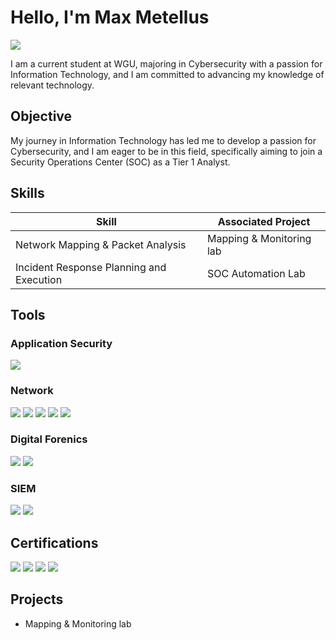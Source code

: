 # Hello, I'm Max Metellus
<a href="https://linkedin.com/in/max-metellus"><img src="https://img.shields.io/badge/-LinkedIn-0072b1?&style=for-the-badge&logo=linkedin&logoColor=white" /></a>



I am a current student at WGU, majoring in Cybersecurity with a passion for Information Technology, and I am committed to advancing my knowledge of relevant technology. 
## Objective


My journey in Information Technology has led me to develop a passion for Cybersecurity, and I am eager to be in this field, specifically aiming to join a Security Operations Center (SOC) as a Tier 1 Analyst.
  



## Skills

| Skill                                         | Associated Project         |
|-----------------------------------------------|----------------------------|
| Network Mapping & Packet Analysis         | Mapping & Monitoring lab |
| Incident Response Planning and Execution      | SOC Automation Lab|


## Tools

### Application Security 
<div>
    <a href="https://portswigger.net/"><img src="https://img.shields.io/badge/-BurpSuite-F36209?&style=for-the-badge&logo=PortSwigger&logoColor=white" /></a>


### Network
<div>
    <a href="https://www.wireshark.org/"><img src="https://img.shields.io/badge/-Wireshark-1679A7?&style=for-the-badge&logo=Wireshark&logoColor=white" /></a>
    <a href="https://suricata.io/"><img src="https://img.shields.io/badge/-Suricata-EF3B2D?&style=for-the-badge&logo=Suricata&logoColor=white" /></a>
    <a href="https://zeek.org/"><img src="https://img.shields.io/badge/-Zeek-777BB4?&style=for-the-badge&logo=Zeek&logoColor=white" /></a>
    <a href="https://www.snort.org/"><img src="https://img.shields.io/badge/-SNORT-f7887b?&style=for-the-badge&logo=SNORT&logoColor=white" /></a>
    <a href="https://nmap.org/"><img src="https://img.shields.io/badge/-NMAP-3c3ff1?&style=for-the-badge&logo=NMAP&logoColor=white" /></a>
</div>

### Digital Forenics
<div>
    <a href="https://docs.velociraptor.app/"><img src="https://img.shields.io/badge/-Velociraptor-52ff33?&style=for-the-badge&logo=Velociraptor&logoColor=white" /></a>
    <a href="https://www.autopsy.com/"><img src="https://img.shields.io/badge/-AUTOPSY-ffa833?&style=for-the-badge&logo=AUTOPSY&logoColor=white" /></a>
</div>

### SIEM
<div>
    <a href="https://www.splunk.com/"><img src="https://img.shields.io/badge/-Splunk-000000?&style=for-the-badge&logo=Splunk&logoColor=white" /></a>
    <a href="https://www.elastic.co/"><img src="https://img.shields.io/badge/-Elastic-005571?&style=for-the-badge&logo=Elastic&logoColor=white" /></a>
</div>

## Certifications

<div>
<a href="https://www.credly.com/badges/09de47c9-265f-4971-8ce6-e7beebf9909d/public_url"><img src="https://img.shields.io/badge/-CC-93c47d?&style=for-the-badge&logo=isc2&logoColor=white" /></a>
<a href="https://www.credly.com/badges/2e7a0abe-b8ef-4352-a96a-9a0b2c583af0/public_url"><img src="https://img.shields.io/badge/-A%2B-FF0000?&style=for-the-badge&logo=CompTIA&logoColor=white" /></a>
<a href="https://www.credly.com/badges/8b2afbe2-e0f6-4d92-a9d3-988af16998f8/public_url"><img src="https://img.shields.io/badge/-Network%2B-FF0000?&style=for-the-badge&logo=CompTIA&logoColor=white" /></a>
<a href="https://www.credly.com/badges/de600779-3e5b-4b7f-a7d6-817c6d6fb7b6/public_url"><img src="https://img.shields.io/badge/-Security%2B-FF0000?&style=for-the-badge&logo=CompTIA&logoColor=white" /></a>

</div>


## Projects
- Mapping & Monitoring lab


